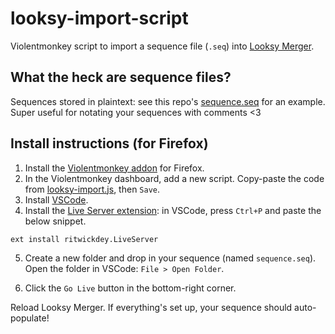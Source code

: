 # looksy-import-script

Violentmonkey script to import a sequence file (`.seq`) into [Looksy Merger](https://prodzpod.github.io/witness/merge.html).

## What the heck are sequence files?

Sequences stored in plaintext: see this repo's [sequence.seq](https://github.com/ZacharyTalis/looksy-import-script/blob/main/sequence.seq) for an example. Super useful for notating your sequences with comments <3

## Install instructions (for Firefox)

1. Install the [Violentmonkey addon](https://addons.mozilla.org/en-US/firefox/addon/violentmonkey/) for Firefox.
2. In the Violentmonkey dashboard, add a new script. Copy-paste the code from [looksy-import.js](https://github.com/ZacharyTalis/looksy-import-script/blob/main/looksy-import.js), then `Save`.
3. Install [VSCode](https://code.visualstudio.com).
4. Install the [Live Server extension](https://marketplace.visualstudio.com/items?itemName=ritwickdey.LiveServer): in VSCode, press `Ctrl+P` and paste the below snippet.

```
ext install ritwickdey.LiveServer
```

5. Create a new folder and drop in your sequence (named `sequence.seq`). Open the folder in VSCode: `File > Open Folder`.

6. Click the `Go Live` button in the bottom-right corner.

Reload Looksy Merger. If everything's set up, your sequence should auto-populate!
